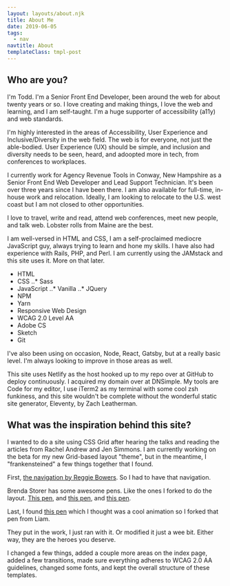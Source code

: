 ```yaml
---
layout: layouts/about.njk
title: About Me
date: 2019-06-05
tags:
  - nav
navtitle: About
templateClass: tmpl-post
---
```

## Who are you&quest;

I'm Todd. I'm a Senior Front End Developer, been around the web for about twenty years or so. I love creating and making things, I love the web and learning, and I am self-taught. I'm a huge supporter of accessibility (a11y) and web standards.

I'm highly interested in the areas of Accessibility, User Experience and Inclusive/Diversity in the web field. The web is for everyone, not just the able-bodied. User Experience (UX) should be simple, and inclusion and diversity needs to be seen, heard, and adoopted more in tech, from conferences to workplaces.

I currently work for Agency Revenue Tools in Conway, New Hampshire as a Senior Front End Web Developer and Lead Support Technician. It's been over three years since I have been there. I am also available for full-time, in-house work and relocation. Ideally, I am looking to relocate to the U.S. west coast but I am not closed to other opportunities.

I love to travel, write and read, attend web conferences, meet new people, and talk web. Lobster rolls from Maine are the best.

I am well-versed in HTML and CSS, I am a self-proclaimed mediocre JavaScript guy, always trying to learn and hone my skills. I have also had experience with Rails, PHP, and Perl. I am currently using the JAMstack and this site uses it. More on that later.

* HTML
* CSS
..* Sass
* JavaScript
..* Vanilla
..* JQuery
* NPM
* Yarn
* Responsive Web Design
* WCAG 2.0 Level AA
* Adobe CS
* Sketch
* Git


I've also been using on occasion, Node, React, Gatsby, but at a really basic level. I'm always looking to improve in those areas as well.

This site uses Netlify as the host hooked up to my repo over at GitHub to deploy continuously. I acquired my domain over at DNSimple. My tools are Code for my editor, I use iTerm2 as my terminal with some cool zsh funkiness, and this site wouldn't be complete without the wonderful static site generator, Eleventy, by Zach Leatherman.

## What was the inspiration behind this site&quest;

I wanted to do a site using CSS Grid after hearing the talks and reading the articles from Rachel Andrew and Jen Simmons. I am currently working on the beta for my new Grid-based layout "theme", but in the meantime, I "frankensteined" a few things together that I found.

First, [the navigation by Reggie Bowers](https://codepen.io/bowersrd/#). So I had to have that navigation.

Brenda Storer has some awesome pens. Like the ones I forked to do the layout. [This pen](https://codepen.io/brendamarienyc/pen/oZMxOY), and [this pen](https://codepen.io/brendamarienyc/pen/BRyQzg), and [this pen](https://codepen.io/brendamarienyc/pen/VXKrqL).

Last, I found [this pen](https://codepen.io/liamj/pen/yrEXNx) which I thought was a cool animation so I forked that pen from Liam.

They put in the work, I just ran with it. Or modified it just a wee bit. Either way, they are the heroes you deserve.

I changed a few things, added a couple more areas on the index page, added a few transitions, made sure everything adheres to WCAG 2.0 AA guidelines, changed some fonts, and kept the overall structure of these templates.
